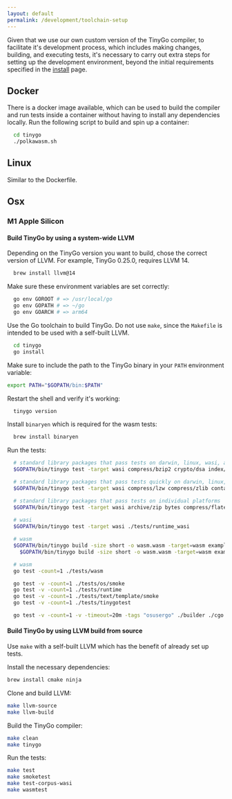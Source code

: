 ```yaml
---
layout: default
permalink: /development/toolchain-setup
---
```


Given that we use our own custom version of the TinyGo compiler, to facilitate it's development process, which includes making changes, building, and executing tests, it's necessary to carry out extra steps for setting up the development environment, beyond the initial requirements specified in the [install](/development/install) page.

## Docker

There is a docker image available, which can be used to build the compiler and run tests inside a container without having to install any dependencies locally.
Run the following script to build and spin up a container:

```sh
  cd tinygo
  ./polkawasm.sh
```

## Linux

Similar to the Dockerfile.

## Osx
### M1 Apple Silicon

#### Build TinyGo by using a system-wide LLVM

Depending on the TinyGo version you want to build, chose the correct version of LLVM. 
For example, TinyGo 0.25.0, requires LLVM 14.

```sh
  brew install llvm@14
```

Make sure these environment variables are set correctly:

```sh
  go env GOROOT # => /usr/local/go
  go env GOPATH # => ~/go
  go env GOARCH # => arm64
```

Use the Go toolchain to build TinyGo. Do not use `make`, since the `Makefile` is intended to be used with a self-built LLVM.

```sh
  cd tinygo
  go install
```

Make sure to include the path to the TinyGo binary in your `PATH` environment variable: 

```sh
export PATH="$GOPATH/bin:$PATH"
```

Restart the shell and verify it's working:

```sh
  tinygo version
```

Install `binaryen` which is required for the wasm tests:

```sh
  brew install binaryen
```

Run the tests:

```sh
  # standard library packages that pass tests on darwin, linux, wasi, and windows, but take over a minute in wasi
  $GOPATH/bin/tinygo test -target wasi compress/bzip2 crypto/dsa index/suffixarray

  # standard library packages that pass tests quickly on darwin, linux, wasi, and windows
  $GOPATH/bin/tinygo test -target wasi compress/lzw compress/zlib container/heap container/list container/ring crypto/des crypto/md5 crypto/rc4 crypto/sha1 crypto/sha256 crypto/sha512 debug/macho embed/internal/embedtest encoding encoding/ascii85 encoding/base32 encoding/base64 encoding/csv encoding/hex go/scanner hash hash/adler32 hash/crc64 hash/fnv html internal/itoa internal/profile math math/cmplx net/http/internal/ascii net/mail os path reflect sync testing testing/iotest text/scanner unicode unicode/utf16 unicode/utf8

  # standard library packages that pass tests on individual platforms
  $GOPATH/bin/tinygo test -target wasi archive/zip bytes compress/flate crypto/hmac debug/dwarf debug/plan9obj image io/ioutil mime/quotedprintable net strconv testing/fstest text/tabwriter text/template/parse
  
  # wasi
  $GOPATH/bin/tinygo test -target wasi ./tests/runtime_wasi

  # wasm
  $GOPATH/bin/tinygo build -size short -o wasm.wasm -target=wasm examples/wasm/export
	$GOPATH/bin/tinygo build -size short -o wasm.wasm -target=wasm examples/wasm/main

  # wasm
  go test -count=1 ./tests/wasm

  go test -v -count=1 ./tests/os/smoke
  go test -v -count=1 ./tests/runtime
  go test -v -count=1 ./tests/text/template/smoke
  go test -v -count=1 ./tests/tinygotest

  go test -v -count=1 -v -timeout=20m -tags "osusergo" ./builder ./cgo ./compileopts ./compiler ./interp ./transform .
```

#### Build TinyGo by using LLVM build from source

Use `make` with a self-built LLVM which has the benefit of already set up tests.

Install the necessary dependencies:

```sh
brew install cmake ninja
```

Clone and build LLVM:

```sh
make llvm-source
make llvm-build
```

Build the TinyGo compiler:

```sh
make clean
make tinygo
```

Run the tests:

```sh
make test
make smoketest
make test-corpus-wasi
make wasmtest
```
